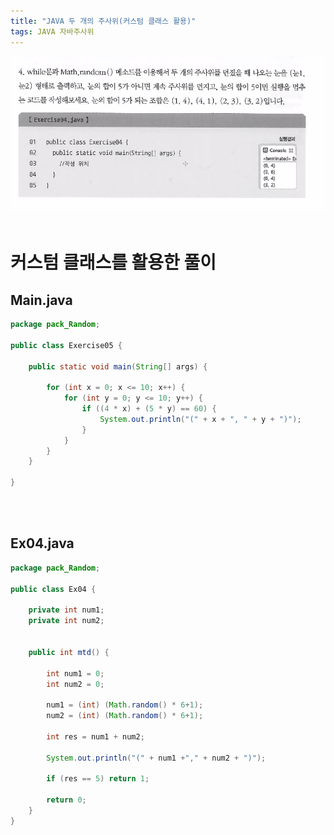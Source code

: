 ```yaml
---
title: "JAVA 두 개의 주사위(커스텀 클래스 활용)"
tags: JAVA 자바주사위 
---
```



![quiz](/assets/images/cap1.PNG)
<br>
<br>

# 커스텀 클래스를 활용한 풀이

## Main.java
```java
package pack_Random;

public class Exercise05 {

	public static void main(String[] args) {
		
		for (int x = 0; x <= 10; x++) {
			for (int y = 0; y <= 10; y++) {
				if ((4 * x) + (5 * y) == 60) {
					System.out.println("(" + x + ", " + y + ")");
				}
			}
		}
	}

}
```
<br>
<br>

## Ex04.java
```java
package pack_Random;

public class Ex04 {
	
	private int num1;
	private int num2;
	
	
	public int mtd() {
		
		int num1 = 0;
		int num2 = 0;
		
		num1 = (int) (Math.random() * 6+1);
		num2 = (int) (Math.random() * 6+1);
		
		int res = num1 + num2;
		
		System.out.println("(" + num1 +"," + num2 + ")");
		
		if (res == 5) return 1;
		
		return 0;
	}
}
```